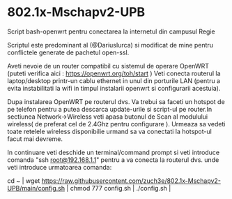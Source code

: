 # 802.1x-Mschapv2-UPB
Script bash-openwrt pentru conectarea la internetul din campusul Regie 

Scriptul este predominant al (@DariusIurca) si modificat de mine pentru conflictele generate de pachetul open-ssl.

Aveti nevoie de un router compatibil cu sistemul de operare OpenWRT (puteti verifica aici : https://openwrt.org/toh/start ) Veti conecta routerul la laptop/desktop printr-un cablu ethernet in unul din porturile LAN (pentru a evita instabilitati la wifi in timpul instalarii openwrt si configurarii acestuia).

Dupa instalarea OpenWRT pe routerul dvs. Va trebui sa faceti un hotspot de pe telefon pentru a putea descarca update-urile si script-ul pe router.In sectiunea Network->Wireless veti apasa butonul de Scan al modulului wireless( de preferat cel de 2.4Ghz pentru configurare ). Urmeaza sa vedeti toate retelele wireless disponibilie urmand sa va conectati la hotspot-ul facut mai devreme.

In continuare veti deschide un terminal/command prompt si veti introduce comanda "ssh root@192.168.1.1" pentru a va conecta la routerul dvs. unde veti introduce urmatoarea comanda:

cd ~ | wget https://raw.githubusercontent.com/zuch3e/802.1x-Mschapv2-UPB/main/config.sh | chmod 777 config.sh | ./config.sh |
